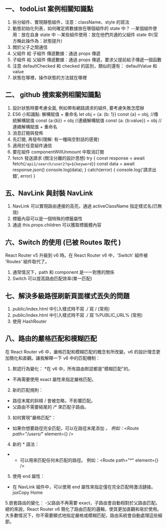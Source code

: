 ## 一、 todoList 案例相關知識點
1. 拆分組件、實現靜態組件，注意：className、style 的寫法
2. 動態初始化列表，如何確定將數據放在哪個組件的 state 中？
  --某個組件使用：放在自身 state 中
  --某些組件使用：放在他們共通的父組件 state 中(官方稱此操作為：狀態提升)
3. 關於父子之間通信
  1. 父組件 給 子組件 傳遞數據：通過 props 傳遞
  2. 子組件 給 父組件 傳遞數據：通過 props 傳遞，要求父提前給子傳遞一個函數
4. 注意 defaultChecked 和 checked 的區別，類似的還有： defaultValue 和 value
5. 狀態在哪裡，操作狀態的方法就在哪裡

## 二、 github 搜索案例相關知識點
1. 設計狀態時要考慮全面, 例如帶有網路請求的組件, 要考慮失敗怎麼辦
2. ES6 小知識點: 解構賦值 + 重命名
  let obj = {a: {b: 1}}
  const {a} = obj; //傳統解構賦值
  const {a:{b}} = obj //連續解構賦值
  const {a: {b:value}} = obj //連續解構賦值 + 重命名
3. 消息訂閱與發佈
  1. 先訂閱, 再發布(理解: 有一種隔空對話的感覺)
  2. 適用於任意組件通信
  3. 要在組件 componentWillUnmount 中取消訂閱
4. fetch 發送請求 (關注分離的設計思想)
  try {
    const response = await fetch(`/api1/search/user2?q=${keyword}`)
    const data = await response.json()
    console.log(data);
  } catch(error) {
    console.log('請求出錯', error)
  }

## 五、NavLink 與封裝 NavLink
1. NavLink 可以實現路由連接的高亮，通過 activeClassName 指定樣式名(已無效)
2. 標籤內容可以是一個特殊的標籤屬性
3. 通過 this.props.children 可以獲取標籤體內容

## 六、Switch 的使用 (已被 Routes 取代 )
React Router v5 升級到 v6 時。在 React Router v6 中，'Switch' 組件被 'Routes' 組件取代了。
1. 通常情況下，path 和 component 是一一對應的關係
2. Switch 可以提高路由匹配效率(單一匹配)
## 七、解決多級路徑刷新頁面樣式丟失的問題
1. public/index.html 中引入樣式時不寫 ./ 寫 / (常用)
2. public/index.html 中引入樣式時不寫 ./ 寫 %PUBLIC_URL% (常用)
3. 使用 HashRouter
## 八、路由的嚴格匹配和模糊匹配
在 React Router v6 中，嚴格匹配和模糊匹配的概念有所改變。v6 的設計理念更加簡化和直觀。讓我解釋一下 v6 中的匹配機制：

1. 默認行為變化：
*在 v6 中，所有路由默認都是"模糊匹配"的。
 - 不再需要使用 exact 屬性來指定嚴格匹配。
2. 新的匹配規則：
 - 路徑末尾的斜槓 / 會被忽略，不影響匹配。
 - 父路由不需要結尾的 /* 來匹配子路由。
3. 如何實現"嚴格匹配"：
 - 如果你想要路徑完全匹配，可以在路徑末尾添加 *。
例如：<Route path="/users/*" element={<Users />} />
4. 新的 * 語法：
 - * 可以用來匹配任何未匹配的路徑。
例如：<Route path="*" element={<NotFound />} />
5. 使用 end 屬性：
 - 在 NavLink 組件中，可以使用 end 屬性來指定僅在完全匹配時激活鏈接。
jsxCopy<NavLink to="/" end>
  Home
</NavLink>
5.嵌套路由的變化：
-父路由不再需要 exact，子路由會自動相對於父路由匹配。
總的來說，React Router v6 簡化了路由匹配的邏輯，使其更加直觀和易於使用。大多數情況下，你不需要顯式地指定嚴格或模糊匹配，路由系統會自動處理這些細節。
